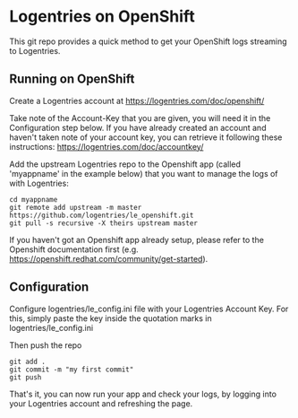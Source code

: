 Logentries on OpenShift
======================

This git repo provides a quick method to get your OpenShift logs streaming to Logentries.

Running on OpenShift
----------------------------

Create a Logentries account at https://logentries.com/doc/openshift/

Take note of the Account-Key that you are given, you will need it in the Configuration step below. If you have already created an account and haven't taken note of your account key, you can retrieve it following these instructions: 
https://logentries.com/doc/accountkey/

Add the upstream Logentries repo to the Openshift app (called 'myappname' in the example below) that you want to manage the logs of with Logentries: 

	cd myappname
	git remote add upstream -m master https://github.com/logentries/le_openshift.git
	git pull -s recursive -X theirs upstream master

If you haven't got an Openshift app already setup, please refer to the Openshift documentation first (e.g. https://openshift.redhat.com/community/get-started).

Configuration
-------------

Configure logentries/le_config.ini file with your Logentries Account Key. For this, simply paste the key inside the quotation marks in logentries/le_config.ini

Then push the repo

	git add .
	git commit -m "my first commit"
	git push

That's it, you can now run your app and check your logs, by logging into your Logentries account and refreshing the page.
